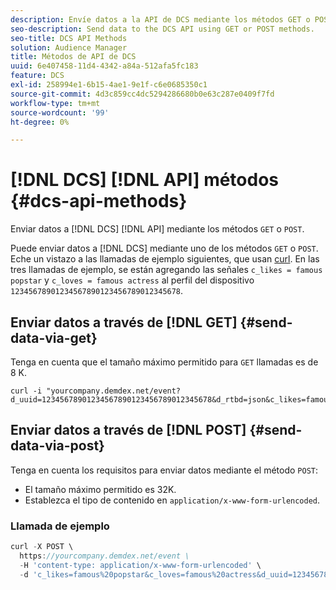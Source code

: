```yaml
---
description: Envíe datos a la API de DCS mediante los métodos GET o POST.
seo-description: Send data to the DCS API using GET or POST methods.
seo-title: DCS API Methods
solution: Audience Manager
title: Métodos de API de DCS
uuid: 6e407458-11d4-4342-a84a-512afa5fc183
feature: DCS
exl-id: 258994e1-6b15-4ae1-9e1f-c6e0685350c1
source-git-commit: 4d3c859cc4dc5294286680b0e63c287e0409f7fd
workflow-type: tm+mt
source-wordcount: '99'
ht-degree: 0%

---
```


# [!DNL DCS] [!DNL API] métodos {#dcs-api-methods}

Enviar datos a [!DNL DCS] [!DNL API] mediante los métodos `GET` o `POST`.

Puede enviar datos a [!DNL DCS] mediante uno de los métodos `GET` o `POST`. Eche un vistazo a las llamadas de ejemplo siguientes, que usan [curl](https://curl.haxx.se/). En las tres llamadas de ejemplo, se están agregando las señales `c_likes = famous popstar` y `c_loves = famous actress` al perfil del dispositivo `12345678901234567890123456789012345678`.

## Enviar datos a través de [!DNL GET] {#send-data-via-get}

Tenga en cuenta que el tamaño máximo permitido para `GET` llamadas es de 8 K.

```
curl -i "yourcompany.demdex.net/event?d_uuid=12345678901234567890123456789012345678&d_rtbd=json&c_likes=famous%20popstar&c_loves=famous%20actress"
```

## Enviar datos a través de [!DNL POST] {#send-data-via-post}

Tenga en cuenta los requisitos para enviar datos mediante el método `POST`:

* El tamaño máximo permitido es 32K.
* Establezca el tipo de contenido en `application/x-www-form-urlencoded`.

### Llamada de ejemplo

```js
curl -X POST \
  https://yourcompany.demdex.net/event \
  -H 'content-type: application/x-www-form-urlencoded' \
  -d 'c_likes=famous%20popstar&c_loves=famous%20actress&d_uuid=12345678901234567890123456789012345678'
```
